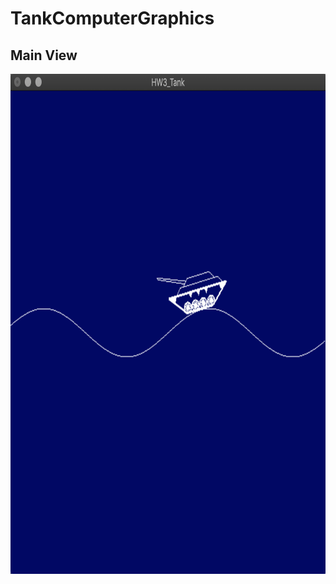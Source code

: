# TankComputerGraphics

## Main View

<img src="https://github.com/HadarPur/TankComputerGraphics/blob/master/Tank.png" width="800" height="800" />
